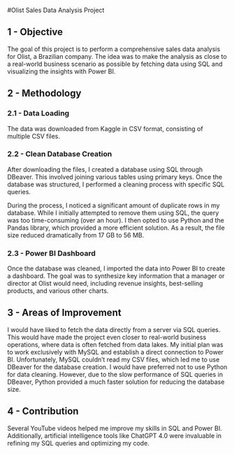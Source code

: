 #Olist Sales Data Analysis Project

## 1 - Objective
The goal of this project is to perform a comprehensive sales data analysis for Olist, a Brazilian company. The idea was to make the analysis as close to a real-world business scenario as possible by fetching data using SQL and visualizing the insights with Power BI.

## 2 - Methodology

### 2.1 - Data Loading
The data was downloaded from Kaggle in CSV format, consisting of multiple CSV files.

### 2.2 - Clean Database Creation
After downloading the files, I created a database using SQL through DBeaver. This involved joining various tables using primary keys. Once the database was structured, I performed a cleaning process with specific SQL queries.

During the process, I noticed a significant amount of duplicate rows in my database. While I initially attempted to remove them using SQL, the query was too time-consuming (over an hour). I then opted to use Python and the Pandas library, which provided a more efficient solution. As a result, the file size reduced dramatically from 17 GB to 56 MB.

### 2.3 - Power BI Dashboard
Once the database was cleaned, I imported the data into Power BI to create a dashboard. The goal was to synthesize key information that a manager or director at Olist would need, including revenue insights, best-selling products, and various other charts.

## 3 - Areas of Improvement

I would have liked to fetch the data directly from a server via SQL queries. This would have made the project even closer to real-world business operations, where data is often fetched from data lakes.
My initial plan was to work exclusively with MySQL and establish a direct connection to Power BI. Unfortunately, MySQL couldn’t read my CSV files, which led me to use DBeaver for the database creation.
I would have preferred not to use Python for data cleaning. However, due to the slow performance of SQL queries in DBeaver, Python provided a much faster solution for reducing the database size.


## 4 - Contribution

Several YouTube videos helped me improve my skills in SQL and Power BI. Additionally, artificial intelligence tools like ChatGPT 4.0 were invaluable in refining my SQL queries and optimizing my code.
